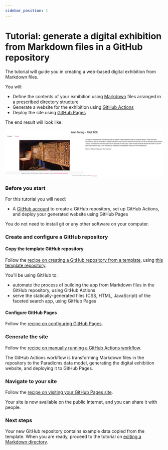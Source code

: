 ```yaml
---
sidebar_position: 1
---
```


# Tutorial: generate a digital exhibition from Markdown files in a GitHub repository

The tutorial will guide you in creating a web-based digital exhibition from Markdown files.

You will:
* Define the contents of your exhibition using [Markdown](https://www.markdownguide.org/) files arranged in a prescribed directory structure
* Generate a website for the exhibition using [GitHub Actions](https://github.com/features/actions)
* Deploy the site using [GitHub Pages](https://pages.github.com/)

The end result will look like:

![Screenshot of result](result.png)


### Before you start

For this tutorial you will need:

* A [GitHub account](https://github.com/join) to create a GitHub repository, set up GitHub Actions, and deploy your generated website using GitHub Pages

You do not need to install git or any other software on your computer.


### Create and configure a GitHub repository

#### Copy the template GitHub repository

Follow the [recipe on creating a GitHub repository from a template](/docs/recipes/create-github-repository), using [this template repository](https://github.com/minorg/ComputerScienceInventions).

You'll be using GitHub to:

* automate the process of building the app from Markdown files in the GitHub repository, using GitHub Actions
* serve the statically-generated files (CSS, HTML, JavaScript) of the faceted search app, using GitHub Pages


#### Configure GitHub Pages

Follow the [recipe on configuring GitHub Pages](/docs/recipes/configure-github-pages).

### Generate the site

Follow the [recipe on manually running a GitHub Actions workflow](/docs/recipes/run-github-ssg-workflow).

The GitHub Actions workflow is transforming Markdown files in the repository to the Paradicms data model, generating the digital exhibition website, and deploying it to GitHub Pages.

### Navigate to your site

Follow the [recipe on visiting your GitHub Pages site](/docs/recipes/visit-github-pages).

Your site is now available on the public Internet, and you can share it with people.

### Next steps

Your new GitHub repository contains example data copied from the template. When you are ready, proceed to the tutorial on [editing a Markdown directory](/docs/tutorials/edit-markdown).
